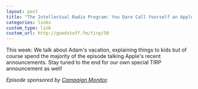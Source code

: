 ```yaml
---
layout: post
title: "The Intellectual Radio Program: You Dare Call Yourself an Apple Fanboy"
categories: links
custom_type: link
custom_url: http://goodstuff.fm/tirp/50
---
```

This week: We talk about Adam's vacation, explaining things to kids but of course spend the majority of the episode talking Apple's recent announcements. Stay tuned to the end for our own special TIRP announcement as well!

*Episode sponsored by [Campaign Monitor](http://www.campaignmonitor.com/).*